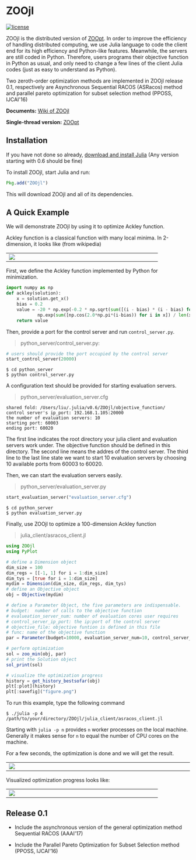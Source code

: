 # ZOOjl

[![license](https://img.shields.io/github/license/mashape/apistatus.svg?maxAge=2592000)](https://github.com/eyounx/ZOOjl/blob/master/LICENSE)

ZOOjl is the distributed version of [ZOOpt](https://github.com/eyounx/ZOOpt). In order to improve the efficiency of handling distributed computing, we use Julia language to code the client end for its high efficiency and Python-like features. Meanwhile, the servers are still coded in Python. Therefore, users programs their objective function in Python as usual, and only need to change a few lines of the client Julia codes (just as easy to understand as Python). 

Two  zeroth-order optimization methods are implemented in ZOOjl release 0.1, respectively are Asynchronous Sequential RACOS  (ASRacos) method and parallel pareto optimization for subset selection method (PPOSS, IJCAI'16)

**Documents:** [Wiki of ZOOjl]()

**Single-thread version:** [ZOOpt](https://github.com/eyounx/ZOOpt)

## Installation

If you have not done so already, [download and install Julia](http://julialang.org/downloads/) (Any version starting with 0.6 should be fine)

To install ZOOjl, start Julia and run:

```julia
Pkg.add("ZOOjl")
```

This will download ZOOjl and all of its dependencies.

## A Quick Example

We will demonstrate ZOOjl by using it to optimize Ackley function.

Ackley function is a classical function with many local minima. In 2-dimension, it looks like (from wikipedia)

<table border=0><tr><td width="400px"><img src="https://upload.wikimedia.org/wikipedia/commons/thumb/9/98/Ackley%27s_function.pdf/page1-400px-Ackley%27s_function.pdf.jpg"/></td></tr></table>

First, we define the Ackley function implemented by Python for minimization.

```python
import numpy as np
def ackley(solution):
    x = solution.get_x()
    bias = 0.2
    value = -20 * np.exp(-0.2 * np.sqrt(sum([(i - bias) * (i - bias) for i in x]) / len(x))) - \
            np.exp(sum([np.cos(2.0*np.pi*(i-bias)) for i in x]) / len(x)) + 20.0 + np.e
    return value	
```

Then, provide a port for the control server and run `control_server.py`.  

> python_server/control_server.py:

```python
# users should provide the port occupied by the control server
start_control_server(20000)
```

```
$ cd python_server
$ python control_server.py
```

A configuration text should be provided for starting evaluation servers.

> python_server/evaluation_server.cfg

```
shared fold: /Users/liu/.julia/v0.6/ZOOjl/objective_function/
control server's ip_port: 192.168.1.105:20000
the number of evaluation servers: 10
starting port: 60003
ending port: 60020
```

The first line indicates the root directory  your julia client and evaluation servers work under. The objective function should be defined in this directory. The second line means the addres of the control server. The third line to the last line state we want to start 10 evaluation servers by choosing 10 available ports from 60003 to 60020.

Then, we can start the evaluation servers easily. 

>  python_server/evaluation_server.py

```python
start_evaluation_server("evaluation_server.cfg")
```

```
$ cd python_server
$ python evaluation_server.py
```

Finally, use ZOOjl to optimize a 100-dimension Ackley function 

> julia_client/asracos_client.jl

```julia
using ZOOjl
using PyPlot

# define a Dimension object
dim_size = 100
dim_regs = [[-1, 1] for i = 1:dim_size]
dim_tys = [true for i = 1:dim_size]
mydim = Dimension(dim_size, dim_regs, dim_tys)
# define an Objective object
obj = Objective(mydim)

# define a Parameter Object, the five parameters are indispensable.
# budget:  number of calls to the objective function
# evalueation_server_num: number of evaluation cores user requires
# control_server_ip_port: the ip:port of the control server
# objective_file: objective funtion is defined in this file
# func: name of the objective function
par = Parameter(budget=10000, evaluation_server_num=10, control_server_ip_port="192.168.1.105:20000", objective_file="fx.py", func="ackley")

# perform optimization
sol = zoo_min(obj, par)
# print the Solution object
sol_print(sol)

# visualize the optimization progress
history = get_history_bestsofar(obj)
plt[:plot](history)
plt[:savefig]("figure.png")
```

To run this example, type the following command

```
$ ./julia -p 4 /path/to/your/directory/ZOOjl/julia_client/asracos_client.jl
```

Starting with `julia -p n` provides `n` worker processes on the local machine. Generally it makes sense for `n` to equal the number of CPU cores on the machine.

For a few seconds, the optimization is done and we will get the result.

<table border=0><tr><td width="700px"><img src="https://github.com/eyounx/ZOOjl.jl/blob/master/img/result.png"/></td></tr></table>

Visualized optimization progress looks like:

<table border=0><tr><td width="400px"><img src="https://github.com/eyounx/ZOOjl.jl/blob/master/img/figure.png"/></td></tr></table>

## Release 0.1

* Include the asynchronous version of the general optimization method Sequential RACOS (AAAI'17)
* Include the Parallel Pareto Optimization for Subset Selection  method (PPOSS, IJCAI'16)

  ​			
  ​		
  ​	
